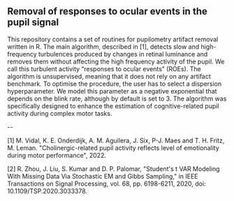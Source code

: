 ## Removal of responses to ocular events in the pupil signal

This repository contains a set of routines for pupilometry artifact removal written in R. The main algorithm, described in [1], detects slow and high-frequency turbulences produced by changes in retinal luminance and removes them without affecting the high frequency activity of the pupil. We call this turbulent activity “responses to ocular events” (ROEs). The algorithm is unsupervised, meaning that it does not rely on any artifact benchmark. To optimise the procedure, the user has to select a dispersion hyperparameter. We model this parameter as a negative exponential that depends on the blink rate, although by default is set to 3. The algorithm was specifically designed to enhance the estimation of cognitive-related pupil activity during complex motor tasks.


--

[1] M. Vidal, K. E. Onderdijk, A. M. Aguilera, J. Six, P-J. Maes and T. H. Fritz, M. Leman. "Cholinergic-related pupil activity reflects level of emotionality during motor performance", 2022.

[2] R. Zhou, J. Liu, S. Kumar and D. P. Palomar, "Student's  t  VAR Modeling With Missing Data Via Stochastic EM and Gibbs Sampling," in IEEE Transactions on Signal Processing, vol. 68, pp. 6198-6211, 2020, doi: 10.1109/TSP.2020.3033378.
